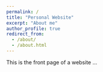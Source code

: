 ```yaml
---
permalink: /
title: "Personal Website"
excerpt: "About me"
author_profile: true
redirect_from: 
  - /about/
  - /about.html
---
```


This is the front page of a website ...
